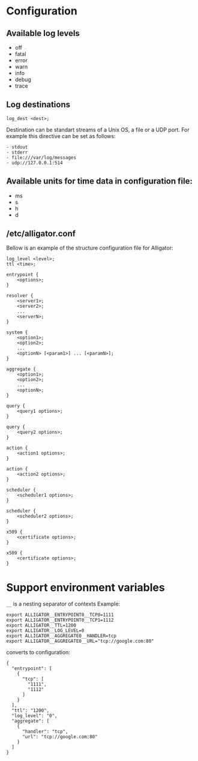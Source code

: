 # Configuration
## Available log levels
- off
- fatal
- error
- warn
- info
- debug
- trace

## Log destinations
```
log_dest <dest>;
```

Destination can be standart streams of a Unix OS, a file or a UDP port. For example this directive can be set as follows:
```
- stdout
- stderr
- file:///var/log/messages
- udp://127.0.0.1:514
```

## Available units for time data in configuration file:
- ms
- s
- h
- d



## /etc/alligator.conf
Bellow is an example of the structure configuration file for Alligator:
```
log_level <level>;
ttl <time>;

entrypoint {
    <options>;
}

resolver {
    <server1>;
    <server2>;
    ...
    <serverN>;
}

system {
    <option1>;
    <option2>;
    ...
    <optionN> [<param1>] ... [<paramN>];
}

aggregate {
    <option1>;
    <option2>;
    ...
    <optionN>;
}

query {
    <query1 options>;
}

query {
    <query2 options>;
}

action {
    <action1 options>;
}

action {
    <action2 options>;
}

scheduler {
    <scheduler1 options>;
}

scheduler {
    <scheduler2 options>;
}

x509 {
    <certificate options>;
}

x509 {
    <certificate options>;
}
```

# Support environment variables
`__` is a nesting separator of contexts
Example:
```
export ALLIGATOR__ENTRYPOINT0__TCP0=1111
export ALLIGATOR__ENTRYPOINT0__TCP1=1112
export ALLIGATOR__TTL=1200
export ALLIGATOR__LOG_LEVEL=0
export ALLIGATOR__AGGREGATE0__HANDLER=tcp
export ALLIGATOR__AGGREGATE0__URL="tcp://google.com:80"
```
converts to configuration:
```
{
  "entrypoint": [
    {
      "tcp": [
        "1111",
        "1112"
      ]
    }
  ],
  "ttl": "1200",
  "log_level": "0",
  "aggregate": [
    {
      "handler": "tcp",
      "url": "tcp://google.com:80"
    }
  ]
}
```

